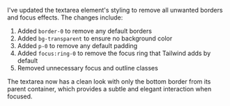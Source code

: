 I've updated the textarea element's styling to remove all unwanted borders and focus effects. The changes include:

1. Added `border-0` to remove any default borders
2. Added `bg-transparent` to ensure no background color
3. Added `p-0` to remove any default padding
4. Added `focus:ring-0` to remove the focus ring that Tailwind adds by default
5. Removed unnecessary focus and outline classes

The textarea now has a clean look with only the bottom border from its parent container, which provides a subtle and elegant interaction when focused. 